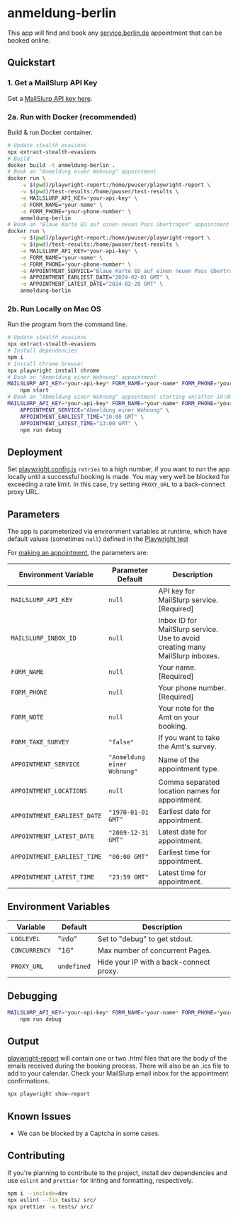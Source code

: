 # anmeldung-berlin

This app will find and book any [service.berlin.de](https://service.berlin.de) appointment that can be booked online.

## Quickstart

### 1. Get a MailSlurp API Key

Get a [MailSlurp API key here](https://app.mailslurp.com/sign-up/).

### 2a. Run with Docker (recommended)

Build & run Docker container.

```bash
# Update stealth evasions
npx extract-stealth-evasions
# Build
docker build -t anmeldung-berlin .
# Book an "Anmeldung einer Wohnung" appointment
docker run \
    -v $(pwd)/playwright-report:/home/pwuser/playwright-report \
    -v $(pwd)/test-results:/home/pwuser/test-results \
    -e MAILSLURP_API_KEY=*your-api-key* \
    -e FORM_NAME=*your-name* \
    -e FORM_PHONE=*your-phone-number* \
    anmeldung-berlin
# Book an "Blaue Karte EU auf einen neuen Pass übertragen" appointment on/after 01 Feb 2024 & before/on 28 Feb 2024 at any time.
docker run \
    -v $(pwd)/playwright-report:/home/pwuser/playwright-report \
    -v $(pwd)/test-results:/home/pwuser/test-results \
    -e MAILSLURP_API_KEY=*your-api-key* \
    -e FORM_NAME=*your-name* \
    -e FORM_PHONE=*your-phone-number* \
    -e APPOINTMENT_SERVICE="Blaue Karte EU auf einen neuen Pass übertragen" \
    -e APPOINTMENT_EARLIEST_DATE="2024-02-01 GMT" \
    -e APPOINTMENT_LATEST_DATE="2024-02-28 GMT" \
    anmeldung-berlin
```

### 2b. Run Locally on Mac OS

Run the program from the command line.

```bash
# Update stealth evasions
npx extract-stealth-evasions
# Install dependencies
npm i
# Install Chrome browser
npx playwright install chrome
# Book an "Anmeldung einer Wohnung" appointment
MAILSLURP_API_KEY=*your-api-key* FORM_NAME=*your-name* FORM_PHONE=*your-phone-number* \
    npm start
# Book an "Abmeldung einer Wohnung" appointment starting on/after 10:00 AM and before/at 1:00 PM on any date.
MAILSLURP_API_KEY=*your-api-key* FORM_NAME=*your-name* FORM_PHONE=*your-phone-number* \
    APPOINTMENT_SERVICE="Abmeldung einer Wohnung" \
    APPOINTMENT_EARLIEST_TIME="10:00 GMT" \
    APPOINTMENT_LATEST_TIME="13:00 GMT" \
    npm run debug
```

## Deployment

Set [playwright.config.js](/playwright.config.js) `retries` to a high number, if you want to run the app locally until a successful booking is made. You may very well be blocked for exceeding a rate limit. In this case, try setting `PROXY_URL` to a back-connect proxy URL.

## Parameters

The app is parameterized via environment variables at runtime, which have default values (sometimes `null`) defined in the [Playwright test](./tests/appointment.test.js)

For [making an appointment](/tests/appointment.test.js), the parameters are:

Environment Variable | Parameter Default | Description
---------|----------|---------
 `MAILSLURP_API_KEY` | `null` | API key for MailSlurp service. [Required]
 `MAILSLURP_INBOX_ID` | `null` | Inbox ID for MailSlurp service. Use to avoid creating many MailSlurp inboxes.
 `FORM_NAME` | `null` | Your name. [Required]
 `FORM_PHONE` | `null` | Your phone number. [Required]
 `FORM_NOTE` | `null` | Your note for the Amt on your booking.
 `FORM_TAKE_SURVEY` | `"false"` | If you want to take the Amt's survey.
 `APPOINTMENT_SERVICE` | `"Anmeldung einer Wohnung"` | Name of the appointment type.
 `APPOINTMENT_LOCATIONS` | `null` | Comma separated location names for appointment.
 `APPOINTMENT_EARLIEST_DATE` | `"1970-01-01 GMT"` | Earliest date for appointment.
 `APPOINTMENT_LATEST_DATE` | `"2069-12-31 GMT"` | Latest date for appointment.
 `APPOINTMENT_EARLIEST_TIME` | `"00:00 GMT"` | Earliest time for appointment.
 `APPOINTMENT_LATEST_TIME` | `"23:59 GMT"` | Latest time for appointment.

## Environment Variables

Variable | Default | Description
---------|----------|---------
`LOGLEVEL` | "info" | Set to "debug" to get stdout.
`CONCURRENCY` | "16" | Max number of concurrent Pages.
`PROXY_URL` | `undefined` | Hide your IP with a back-connect proxy.

## Debugging

```bash
MAILSLURP_API_KEY=*your-api-key* FORM_NAME=*your-name* FORM_PHONE=*your-phone-number* \
    npm run debug
```

## Output

[playwright-report](./playwright-report) will contain one or two .html files that are the body of the emails received during the booking process. There will also be an .ics file to add to your calendar. Check your MailSlurp email inbox for the appointment confirmations.

```bash
npx playwright show-report
```

## Known Issues

- We can be blocked by a Captcha in some cases.

## Contributing

If you're planning to contribute to the project, install dev dependencies and use `eslint` and `prettier` for linting and formatting, respectively.

```bash
npm i --include=dev
npx eslint --fix tests/ src/
npx prettier -w tests/ src/
```
